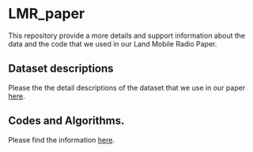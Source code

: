 # LMR_paper
This repository provide a more details and support information about the data and the code that we used in our Land Mobile Radio Paper.

## Dataset descriptions

Please the the detail descriptions of the dataset that we use in our paper [here](https://github.com/hung-cao/LMR_paper/tree/main/datasets%20and%20codes/Datasets).

## Codes and Algorithms.

Please find the information [here](https://github.com/hung-cao/LMR_paper/tree/main/datasets%20and%20codes/Codes).
